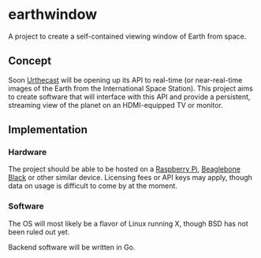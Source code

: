 # earthwindow
A project to create a self-contained viewing window of Earth from space.

## Concept
Soon [Urthecast](https://www.urthecast.com/) will be opening up its API to real-time (or near-real-time images of the Earth from the International Space Station). This project aims to create software that will interface with this API and provide a persistent, streaming view of the planet on an HDMI-equipped TV or monitor.

## Implementation

### Hardware
The project should be able to be hosted on a [Raspberry Pi](https://www.raspberrypi.org/), [Beaglebone Black](http://beagleboard.org/BLACK) or other similar device. Licensing fees or API keys may apply, though data on usage is difficult to come by at the moment.

### Software
The OS will most likely be a flavor of Linux running X, though BSD has not been ruled out yet.

Backend software will be written in Go.
